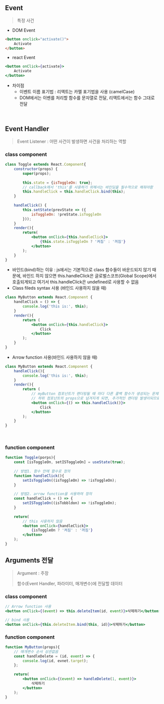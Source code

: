 ## Event

> 특정 사건

- DOM Event

```html
<button onclick="activate()">
	Activate
</button>
```

- react Event

```jsx
<button onClick={activate}>
	Activate
</button>
```

- 차이점
  - 이벤트 이름 표기법 : 리액트는 카멜 표기법을 사용 (camelCase)
  - DOM에서는 이벤를 처리할 함수를 문자열로 전달, 리액트에서는 함수 그대로 전달

<br>

## Event Handler

> Event Listener : 어떤 사건이 발생하면 사건을 처리하는 역할

### class component

```jsx
class Toggle extends React.Component{
    constructor(props) {
        super(props);
        
        this.state = {isToggleOn: true};
        // callback에서 'this'를 사용하기 위해서는 바인딩을 필수적으로 해줘야함
        this.handleClick = this.handleClick.bind(this);
    }
    
    handleClick() {
        this.setState(prevState => ({
            isToggleOn: !preState.isToggleOn
        }));
    }
    render(){
        return(
            <button onClick={this.handleClick}>
            	{this.state.isToggleOn ? '켜짐' : '꺼짐'}
            </button>
        );
    }
}
```

- 바인드(bind)하는 이유 : js에서는 기본적으로 class 함수들이 바운드되지 않기 때문에, 바인드 하지 않으면 this.handleClick은 글로벌스코프(Global Scope)에서 호출되게되고 여기서 this.handleClick은 undefined로 사용할 수 없음
- Class fileds syntax 사용 (바인드 사용하지 않을 때)

```jsx
class MyButton extends React.Component {
    handleClick = () => {
        console.log('this is:', this);
    }
    render(){
        return (
            <button onClick={this.handleClick}>
            	Click
            </button>
        );
    }
}
```

- Arrow function 사용(바인드 사용하지 않을 때)

```jsx
class MyButton extends React.Component {
    handleClick(){
        console.log('this is:', this);
    }
    render(){
        return (
            // myButton 컴포넌트가 랜더링될 때 마다 다른 콜백 함수가 생성되는 문제 발생
            // 하위 컴포넌트의 props으로 넘겨지게 되면, 추가적인 랜더링 발생이되므로 성능저하 발생 가능
            <button onClick={() => this.handleClick()}>
            	Click
            </button>
        );
    }
}
```

<br>

### function component

```jsx
function Toggle(porps){
    const [isToggleOn, setISToggleOn] = useState(true);
    
    // 방법1. 함수 안에 함수로 정의
    function handleClick(){
        setIsToggleOn((isToggleOn) => !isToggleOn);
    }
    
    // 방법2. arrow function을 사용하여 정의
    const handleClick = () => {
        setISToggleOn((isTobbldon) => !isToggleOn);
    }
    
    return(
        // this 사용하지 않음
        <button onClick={handleClick}> 
        	{isToggleOn ? '켜짐' : '꺼짐'}
        </button>
    );
}
```



## Arguments 전달

> Argument : 주장
>
> 함수(Event Handler, 파라미터, 매개변수)에 전달할 데이터

### class component

```jsx
// Arrow function 사용
<button onClick={(event) => this.deleteItem(id, event)}>삭제하기</button>

// bind 사용
<button onClick={this.deleteItem.bind(this, id)}>삭제하기</button>
```

### function component

```jsx
function MyButton(props){
    // 매개변수 순서 상관없음
    const handleDelete = (id, event) => {
        console.log(id, evnet.target);
    };
    
    return(
        <button onClick={(event) => handleDelete(1, event)}>
        	삭제하기
        </button>
    );
}
```

